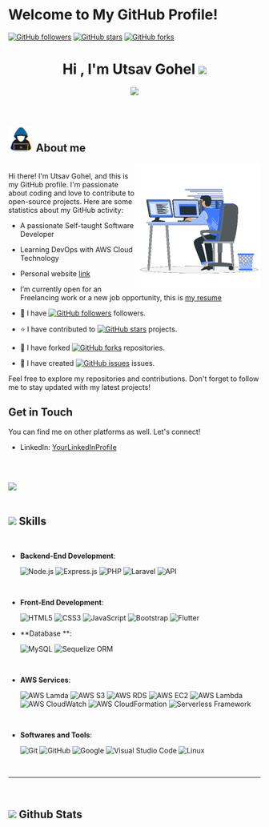 # Welcome to My GitHub Profile!

[![GitHub followers](https://img.shields.io/github/followers/go-utsav?style=social)](https://github.com/go-utsav)
[![GitHub stars](https://img.shields.io/github/stars/go-utsav?style=social)](https://github.com/go-utsav)
[![GitHub forks](https://img.shields.io/github/forks/go-utsav?style=social)](https://github.com/go-utsav)


<h1 align="center"><b>Hi , I'm Utsav Gohel </b><img src="https://media.giphy.com/media/hvRJCLFzcasrR4ia7z/giphy.gif" width="35"></h1>

<p align="center">
  <a href="https://github.com/DenverCoder1/readme-typing-svg"><img src="https://readme-typing-svg.herokuapp.com?font=Time+New+Roman&color=cyan&size=25&center=true&vCenter=true&width=600&height=100&lines=Big+hi..+from+Utsav+Gohel..&hearts;++;Self-taught+Cloud+Software+Developer,;IT+Student,;Learning+DevOps+With+Cloud+Technology,;Active+Learner/Researcher,;Love+to+learn+new+stuffs..<3"></a>
</p>


<br>



	
## <picture><img src = "https://github.com/0xAbdulKhalid/0xAbdulKhalid/raw/main/assets/mdImages/about_me.gif" width = 50px></picture> **About me**

<picture> <img align="right" src="https://github.com/0xAbdulKhalid/0xAbdulKhalid/raw/main/assets/mdImages/Right_Side.gif" width = 250px></picture>

<br>
Hi there! I'm Utsav Gohel, and this is my GitHub profile. I'm passionate about coding and love to contribute to open-source projects. Here are some statistics about my GitHub activity:

- A passionate Self-taught Software Developer
- Learning DevOps with AWS Cloud Technology
- Personal website [link](https://www.utsav9.wordpress.com)
- I’m currently open for an Freelancing work or a new job opportunity, this is [my resume](https://drive.google.com/file/d/19KlHxHUVCd5LXUzrYAUMqWgiLHzMeCs3/view?usp=sharing)


- 👥 I have [![GitHub followers](https://img.shields.io/github/followers/go-utsav?label=GitHub%20Followers&style=social)](https://github.com/go-utsav) followers.
- ⭐️ I have contributed to [![GitHub stars](https://img.shields.io/github/stars/go-utsav?label=GitHub%20Stars&style=social)](https://github.com/go-utsav) projects.
- 🍴 I have forked [![GitHub forks](https://img.shields.io/github/forks/go-utsav?label=GitHub%20Forks&style=social)](https://github.com/go-utsav) repositories.
- 📝 I have created [![GitHub issues](https://img.shields.io/github/issues-raw/go-utsav?label=GitHub%20Issues&style=social)](https://github.com/go-utsav/issues) issues.

Feel free to explore my repositories and contributions. Don't forget to follow me to stay updated with my latest projects!

## Get in Touch

You can find me on other platforms as well. Let's connect!

- LinkedIn: [YourLinkedInProfile](https://www.linkedin.com/in/mr-utsav-gohel/)

<br><br>

<img src="https://user-images.githubusercontent.com/73097560/115834477-dbab4500-a447-11eb-908a-139a6edaec5c.gif"><br><br>

## <img src="https://media2.giphy.com/media/QssGEmpkyEOhBCb7e1/giphy.gif?cid=ecf05e47a0n3gi1bfqntqmob8g9aid1oyj2wr3ds3mg700bl&rid=giphy.gif" width ="25"><b> Skills</b>
<br>

<p align="center">

- **Backend-End Development**:
	
    ![Node.js](https://img.shields.io/badge/Node.js-%23339933.svg?style=for-the-badge&logo=node.js&logoColor=white)
    ![Express.js](https://img.shields.io/badge/Express.js-%23000000.svg?style=for-the-badge&logo=express&logoColor=white)
    ![PHP](https://img.shields.io/badge/PHP-%23777BB4.svg?style=for-the-badge&logo=php&logoColor=white)
    ![Laravel](https://img.shields.io/badge/Laravel-%23FF2D20.svg?style=for-the-badge&logo=laravel&logoColor=white)	
    ![API](https://img.shields.io/badge/API-%23000000.svg?style=for-the-badge&logo=api&logoColor=white)
  



<br>   
    
- **Front-End Development**:

   ![HTML5](https://img.shields.io/badge/HTML5%20-%23E34F26.svg?style=for-the-badge&logo=html5&logoColor=white)
   ![CSS3](https://img.shields.io/badge/CSS%20-%231572B6.svg?style=for-the-badge&logo=css3&logoColor=white)
   ![JavaScript](https://img.shields.io/badge/JavaScript%20-%23F7DF1E.svg?style=for-the-badge&logo=javascript&logoColor=black)
   ![Bootstrap](https://img.shields.io/badge/Bootstrap-%23563D7C.svg?style=for-the-badge&logo=bootstrap&logoColor=white)
   ![Flutter](https://img.shields.io/badge/Flutter-%2302569B.svg?style=for-the-badge&logo=flutter&logoColor=white)

  
- **Database **:
	
	![MySQL](https://img.shields.io/badge/MySQL-%2300f.svg?style=for-the-badge&logo=mysql&logoColor=white)
	![Sequelize ORM](https://img.shields.io/badge/Sequelize-%2300758F.svg?style=for-the-badge&logo=database&logoColor=white)

<br>

- **AWS Services**:

	![AWS Lamda](https://img.shields.io/badge/AWS-%23FF9900.svg?style=for-the-badge&logo=amazon-aws&logoColor=white)
	![AWS S3](https://img.shields.io/badge/AWS%20S3-%2300A3FF.svg?style=for-the-badge&logo=amazon-s3&logoColor=white)
	![AWS RDS](https://img.shields.io/badge/AWS%20RDS-%23FF9900.svg?style=for-the-badge&logo=amazon-rds&logoColor=white)
	![AWS EC2](https://img.shields.io/badge/AWS%20EC2-%23FF9900.svg?style=for-the-badge&logo=amazon-ec2&logoColor=white)
	![AWS Lambda](https://img.shields.io/badge/AWS%20Lambda-%23FF9900.svg?style=for-the-badge&logo=amazon-aws&logoColor=white)
	![AWS CloudWatch](https://img.shields.io/badge/AWS%20CloudWatch-%2300A3FF.svg?style=for-the-badge&logo=amazon-cloudwatch&logoColor=white)
	![AWS CloudFormation](https://img.shields.io/badge/AWS%20CloudFormation-%2300A3FF.svg?style=for-the-badge&logo=amazon-cloudformation&logoColor=white)
	![Serverless Framework](https://img.shields.io/badge/Serverless%20Framework-%23FD5750.svg?style=for-the-badge&logo=serverless&logoColor=white)

	
<br>

- **Softwares and Tools**:

    ![Git](https://img.shields.io/badge/git-%23F05033.svg?style=for-the-badge&logo=git&logoColor=white)
    ![GitHub](https://img.shields.io/badge/github-%23121011.svg?style=for-the-badge&logo=github&logoColor=white)
    ![Google](https://img.shields.io/badge/google-%234285F4.svg?style=for-the-badge&logo=google&logoColor=white)
    ![Visual Studio Code](https://img.shields.io/badge/Visual%20Studio%20Code-0078d7.svg?style=for-the-badge&logo=visual-studio-code&logoColor=white)
    ![Linux](https://img.shields.io/badge/Linux-FCC624?style=for-the-badge&logo=linux&logoColor=black) 

<br>



</p>

-----

<br>


## <img src="https://media.giphy.com/media/iY8CRBdQXODJSCERIr/giphy.gif" width="35"><b> Github Stats </b>
<br>

<div align="center">
<!-- 
<a href="https://github.com/0xabdulkhalid/">
  <img src="https://github-readme-stats.vercel.app/api?username=0xabdulkhalid&include_all_commits=true&count_private=true&show_icons=true&line_height=20&title_color=7A7ADB&icon_color=2234AE&text_color=D3D3D3&bg_color=0,000000,130F40" width="450"/>
  <img src="https://github-readme-stats.vercel.app/api/top-langs?username=0xabdulkhalid&show_icons=true&locale=en&layout=compact&line_height=20&title_color=7A7ADB&icon_color=2234AE&text_color=D3D3D3&bg_color=0,000000,130F40" width="375"  alt="0xabdulkhalid"/>

</a> -->
<p>&nbsp;<img align="center" src="https://github-readme-stats.vercel.app/api?username=go-utsav&show_icons=true&locale=en" alt="go-utsav" width="450"/></p>
<br>
<p><img align="center" src="https://github-readme-streak-stats.herokuapp.com/?user=go-utsav&" alt="go-utsav" width="450" /></p>


</div>

<br>
<br>
<br>

-----

<br>
<br>

## <b> Let's Connect..!</b><img src="https://github.com/0xAbdulKhalid/0xAbdulKhalid/raw/main/assets/mdImages/handshake.gif" width ="80">
<br>
<div align='left'>

<ul>

<li>
<a href="https://linkedin.com/in/0xabdulkhalid" target="_blank">
<img src="https://img.shields.io/badge/linkedin:  0xabdulkhalid-%2300acee.svg?color=405DE6&style=for-the-badge&logo=linkedin&logoColor=white" alt=linkedin style="margin-bottom: 5px;"/>
</a>
</li>

<br>

<li>
<a href="https://twitter.com/0xabdulkhalid" target="_blank">
<img src="https://img.shields.io/badge/twitter:  0xabdulkhalid-%2300acee.svg?color=1DA1F2&style=for-the-badge&logo=twitter&logoColor=white" alt=twitter style="margin-bottom: 5px;"/>
</a>
</li>

<br>

<li>
<a href="mailto:0xabdulkhalid@gmail.com" target="_blank">
<img src="https://img.shields.io/badge/gmail:  0xabdulkhalid-%23EA4335.svg?style=for-the-badge&logo=gmail&logoColor=white" t=mail style="margin-bottom: 5px;" />
</a>
</li>
	
</ul>
</div>

<br>
<img src="https://user-images.githubusercontent.com/73097560/115834477-dbab4500-a447-11eb-908a-139a6edaec5c.gif">
<br>
<br>
<br>

<div align='center'>

## <b>السَّلاَمُ عَلَيْكُمْ وَرَحْمَةُ اللهِ وَبَرَكَاتُهُ...✨</b>

</div>
<br>
<br>
<br>
<br>

---

<br>
